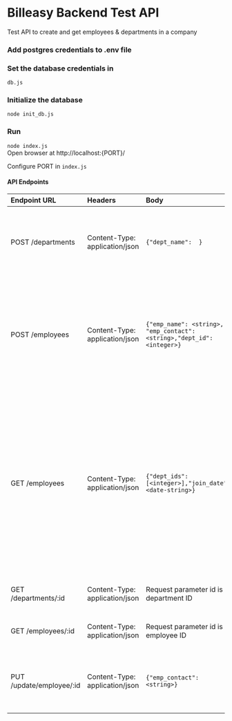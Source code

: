 # Billeasy Backend Test API
Test API to create and get employees & departments in a company
### Add postgres credentials to .env file
### Set the database credentials in
`db.js`
### Initialize the database 
`node init_db.js`
### Run
`node index.js`<br>
Open browser at http://localhost:{PORT}/

Configure PORT in `index.js`

#### API Endpoints
|Endpoint URL|Headers|Body|Description
|:---|:---|:---|:---|
|POST /departments |  Content-Type: application/json |<code>{"dept_name": <string> }</code>|Create department with the given name. Key `dept_name` is department name string.| <br>
|POST /employees |Content-Type: application/json|```{"emp_name": <string>, "emp_contact": <string>,"dept_id": <integer>}```|Create an employee. `emp_name` is employee name, `emp_contact` is employees contact number. `dept_id` is department ID|<br>
|GET /employees |Content-Type: application/json|```{"dept_ids": [<integer>],"join_date": <date-string>}```|Get employees at mentioned departments joined after the date passed. `dept_id` is a list of integers, which are the department IDs. `join_date` is employee join date, date format is YYYY-MM-DD|<br>
|GET /departments/:id |Content-Type: application/json|Request parameter id is department ID|Get department data for that id|<br>
|GET /employees/:id |Content-Type: application/json|Request parameter id is employee ID|Get employee data for that id|<br>
|PUT /update/employee/:id |Content-Type: application/json|```{"emp_contact": <string>}```|Update employee contact. Request parameter id is employee ID|<br>
